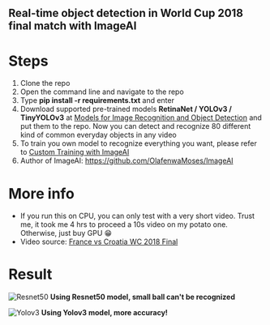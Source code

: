 ## Real-time object detection in World Cup 2018 final match with ImageAI
# Steps
1. Clone the repo
2. Open the command line and navigate to the repo
3. Type **pip install -r requirements.txt** and enter
4. Download supported pre-trained models **RetinaNet / YOLOv3 / TinyYOLOv3** at [Models for Image Recognition and Object Detection](https://github.com/OlafenwaMoses/ImageAI/releases/tag/1.0/) and put them to the repo. Now you can detect and recognize 80 different kind of common everyday objects in any video
5. To train you own model to recognize everything you want, please refer to [Custom Training with ImageAI](https://imageai.readthedocs.io/en/latest/custom/index.html)
6. Author of ImageAI: https://github.com/OlafenwaMoses/ImageAI

# More info
- If you run this on CPU, you can only test with a very short video. Trust me, it took me 4 hrs to proceed a 10s video on my potato one. Otherwise, just buy GPU :grin:
- Video source: [France vs Croatia WC 2018 Final](https://www.youtube.com/watch?v=GrsEAvRerTg)

# Result
![Resnet50](https://thumbs.gfycat.com/TastyMiserlyCod-size_restricted.gif)
**Using Resnet50 model, small ball can't be recognized**

![Yolov3](https://thumbs.gfycat.com/PoliticalTinyAchillestang-size_restricted.gif)
**Using Yolov3 model, more accuracy!**
